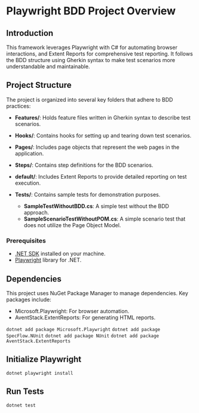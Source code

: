 # Playwright BDD Project Overview

## Introduction

This framework leverages Playwright with C# for automating browser interactions, and Extent Reports for comprehensive test reporting. It follows the BDD structure using Gherkin syntax to make test scenarios more understandable and maintainable.

## Project Structure

The project is organized into several key folders that adhere to BDD practices:

- **Features/**: Holds feature files written in Gherkin syntax to describe test scenarios.
  
- **Hooks/**: Contains hooks for setting up and tearing down test scenarios.
  
- **Pages/**: Includes page objects that represent the web pages in the application.
  
- **Steps/**: Contains step definitions for the BDD scenarios.

- **default/**: Includes Extent Reports to provide detailed reporting on test execution.

- **Tests/**: Contains sample tests for demonstration purposes.
  - **SampleTestWithoutBDD.cs**: A simple test without the BDD approach.
  - **SampleScenarioTestWithoutPOM.cs**: A simple scenario test that does not utilize the Page Object Model.

### Prerequisites

- [.NET SDK](https://dotnet.microsoft.com/download) installed on your machine.
- [Playwright](https://playwright.dev/dotnet/docs/intro) library for .NET.

## Dependencies

This project uses NuGet Package Manager to manage dependencies. Key packages include:
- Microsoft.Playwright: For browser automation.
- AventStack.ExtentReports: For generating HTML reports.

`dotnet add package Microsoft.Playwright`
`dotnet add package SpecFlow.NUnit`
`dotnet add package NUnit`
`dotnet add package AventStack.ExtentReports`

## Initialize Playwright

`dotnet playwright install`

## Run Tests

`dotnet test`
